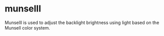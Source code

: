 # munselll
Munselll is used to adjust the backlight brightness using light based on the Munsell color system.
